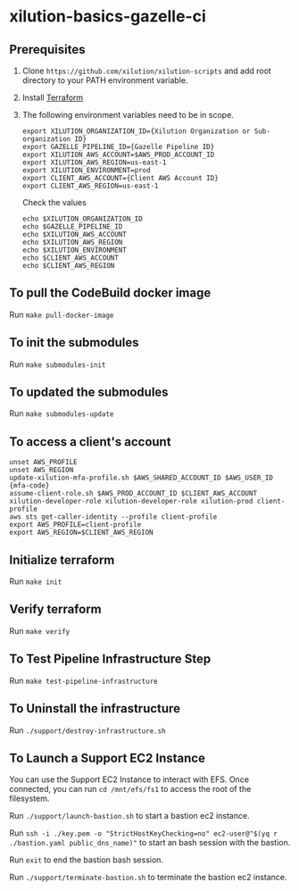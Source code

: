 # xilution-basics-gazelle-ci

## Prerequisites

1. Clone `https://github.com/xilution/xilution-scripts` and add root directory to your PATH environment variable.
1. Install [Terraform](https://www.terraform.io/)
1. The following environment variables need to be in scope.
    ```
    export XILUTION_ORGANIZATION_ID={Xilution Organization or Sub-organization ID}
    export GAZELLE_PIPELINE_ID={Gazelle Pipeline ID}
    export XILUTION_AWS_ACCOUNT=$AWS_PROD_ACCOUNT_ID
    export XILUTION_AWS_REGION=us-east-1
    export XILUTION_ENVIRONMENT=prod
    export CLIENT_AWS_ACCOUNT={Client AWS Account ID}
    export CLIENT_AWS_REGION=us-east-1
    
    ```

    Check the values
    ```
    echo $XILUTION_ORGANIZATION_ID
    echo $GAZELLE_PIPELINE_ID
    echo $XILUTION_AWS_ACCOUNT
    echo $XILUTION_AWS_REGION
    echo $XILUTION_ENVIRONMENT
    echo $CLIENT_AWS_ACCOUNT
    echo $CLIENT_AWS_REGION
    
    ```

## To pull the CodeBuild docker image

Run `make pull-docker-image`

## To init the submodules

Run `make submodules-init`

## To updated the submodules

Run `make submodules-update`

## To access a client's account

```
unset AWS_PROFILE
unset AWS_REGION
update-xilution-mfa-profile.sh $AWS_SHARED_ACCOUNT_ID $AWS_USER_ID {mfa-code}
assume-client-role.sh $AWS_PROD_ACCOUNT_ID $CLIENT_AWS_ACCOUNT xilution-developer-role xilution-developer-role xilution-prod client-profile
aws sts get-caller-identity --profile client-profile
export AWS_PROFILE=client-profile
export AWS_REGION=$CLIENT_AWS_REGION

```

## Initialize terraform

Run `make init`

## Verify terraform

Run `make verify`

## To Test Pipeline Infrastructure Step

Run `make test-pipeline-infrastructure`

## To Uninstall the infrastructure

Run `./support/destroy-infrastructure.sh`

## To Launch a Support EC2 Instance

You can use the Support EC2 Instance to interact with EFS.
Once connected, you can run `cd /mnt/efs/fs1` to access the root of the filesystem.

Run `./support/launch-bastion.sh` to start a bastion ec2 instance.

Run `ssh -i ./key.pem -o "StrictHostKeyChecking=no" ec2-user@"$(yq r ./bastion.yaml public_dns_name)"` to start an bash session with the bastion.

Run `exit` to end the bastion bash session.

Run `./support/terminate-bastion.sh` to terminate the bastion ec2 instance.
